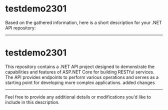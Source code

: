 # testdemo2301
Based on the gathered information, here is a short description for your .NET API repository:

---

# testdemo2301


This repository contains a .NET API project designed to demonstrate the capabilities and features of ASP.NET Core for building RESTful services. The API provides endpoints to perform various operations and serves as a starting point for developing more complex applications. added changes


---

Feel free to provide any additional details or modifications you'd like to include in this description.
